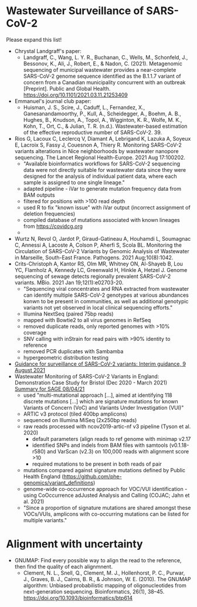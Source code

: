 # Wastewater Surveillance of SARS-CoV-2

Please expand this list!

- Chrystal Landgraff's paper: 
    - Landgraff, C., Wang, L. Y. R., Buchanan, C., Wells, M., Schonfeld, J., Bessonov, K., Ali, J., Robert, E., & Nadon, C. (2021). Metagenomic sequencing of municipal wastewater provides a near-complete SARS-CoV-2 genome sequence identified as the B.1.1.7 variant of concern from a Canadian municipality concurrent with an outbreak [Preprint]. Public and Global Health. https://doi.org/10.1101/2021.03.11.21253409
- Emmanuel's journal club paper:
    - Huisman, J. S., Scire, J., Caduff, L., Fernandez, X., Ganesanandamoorthy, P., Kull, A., Scheidegger, A., Boehm, A. B., Hughes, B., Knudson, A., Topol, A., Wigginton, K. R., Wolfe, M. K., Kohn, T., Ort, C., & Julian, T. R. (n.d.). Wastewater-based estimation of the effective reproductive number of SARS-CoV-2. 39.
- Rios G, Lacoux C, Leclercq V, Diamant A, Lebrigand K, Lazuka A, Soyeux E, Lacroix S, Fassy J, Couesnon A, Thiery R. Monitoring SARS-CoV-2 variants alterations in Nice neighborhoods by wastewater nanopore sequencing. The Lancet Regional Health-Europe. 2021 Aug 17:100202.
  * "Available bioinformatics workflows for SARS-CoV-2 sequencing data were not directly suitable for wastewater data since they were designed for the analysis of individual patient data, where each sample is assigned to one single lineage."
  * adapted pipeline - iVar to generate mutation frequency data from BAM outputs
  * filtered for positions with >100 read depth
  * used R to fix "known issue" with iVar output (incorrect assignment of deletion frequencies)
  * compiled database of mutations associated with known lineages from https://covidcg.org
  * 
- Wurtz N, Revol O, Jardot P, Giraud-Gatineau A, Houhamdi L, Soumagnac C, Annessi A, Lacoste A, Colson P, Aherfi S, Scola BL. Monitoring the Circulation of SARS-CoV-2 Variants by Genomic Analysis of Wastewater in Marseille, South-East France. Pathogens. 2021 Aug;10(8):1042.
- Crits-Christoph A, Kantor RS, Olm MR, Whitney ON, Al-Shayeb B, Lou YC, Flamholz A, Kennedy LC, Greenwald H, Hinkle A, Hetzel J. Genome sequencing of sewage detects regionally prevalent SARS-CoV-2 variants. MBio. 2021 Jan 19;12(1):e02703-20.
  * "Sequencing viral concentrates and RNA extracted from wastewater can identify multiple SARS-CoV-2 genotypes at various abundances konwn to be present in communities, as well as additional genotypic variants not yet observed in local clinical sequencing efforts."
  * Illumina NextSeq (paired 75bp reads)
  * mapped with Bowtie2 to all virus genomes in RefSeq
  * removed duplicate reads, only reported genomes with >10% coverage
  * SNV calling with inStrain for read pairs with >90% identity to reference
  * removed PCR duplicates with Sambamba
  * hypergeometric distribution testing
- [Guidance for surveillance of SARS-CoV-2 variants: Interim guidance, 9 August 2021](https://www.who.int/publications/i/item/WHO_2019-nCoV_surveillance_variants)
- Wastewater Monitoring of SARS-CoV-2 Variants in England: Demonstration Case Study for Bristol (Dec 2020 - March 2021)
[Summary for SAGE 08/04/21](https://assets.publishing.service.gov.uk/government/uploads/system/uploads/attachment_data/file/979864/S1193_Wastewater_Monitoring_of_SARS-CoV-2_Variants_in_England_Demonstration_Case_Study_for_Bristol__Dec_2020-March_2021_.pdf)
  * used "multi-mutational approach [...], aimed at identifying 118 discrete mutations [...] which are signature mutations for known Variants of Concern (VoC) and Variants Under Investigation (VUI)"
  * ARTIC v3 protocol (tiled 400bp amplicons)
  * sequenced on Illumina MiSeq (2x250bp reads)
  * raw reads processed with ncov2019-artic-nf v3 pipeline (Tyson et al. 2020)
    * default parameters (align reads to ref genome with minimap v2.17
    * identified SNPs and indels from BAM files with samtools (v0.1.18-r580) and VarScan (v2.3) on 100,000 reads with alignment score >10
    * required mutations to be present in both reads of pair
  * mutations compared against signature mutations defined by Public Health England (https://github.com/phe-genomics/variant_definitions)
  * genome-wide co-occurrence approach for VOC/VUI identification - using CoOccurrence adJusted Analysis and Calling (COJAC; Jahn et al. 2021)
  * "Since a proportion of signature mutations are shared amongst these VOCs/VUIs, amplicons with co-occurring mutations can be listed for multiple variants."


# Alignment with uncertainty

- GNUMAP: Find every possible way to align the read to the reference, then find the quality of each alignmnent.
    - Clement, N. L., Snell, Q., Clement, M. J., Hollenhorst, P. C., Purwar, J., Graves, B. J., Cairns, B. R., & Johnson, W. E. (2010). The GNUMAP algorithm: Unbiased probabilistic mapping of oligonucleotides from next-generation sequencing. Bioinformatics, 26(1), 38–45. https://doi.org/10.1093/bioinformatics/btp614
    

